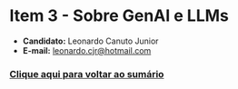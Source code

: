 # Item 3 - Sobre GenAI e LLMs
- **Candidato:** Leonardo Canuto Junior<br />
- **E-mail:** leonardo.cjr@hotmail.com
### [Clique aqui para voltar ao sumário](https://github.com/leonardocjr/LEONARDO_CANUTO_DDF_SOLUTIONS_032024/blob/main/README.md)
